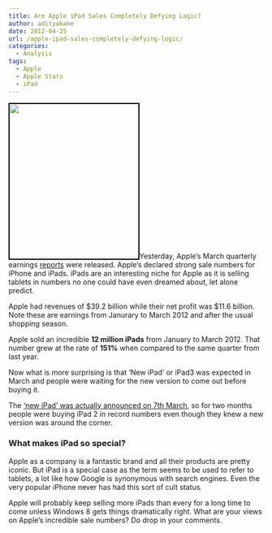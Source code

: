 ```yaml
---
title: Are Apple iPad Sales Completely Defying Logic?
author: adityakane
date: 2012-04-25
url: /apple-ipad-sales-completely-defying-logic/
categories:
  - Analysis
tags:
  - Apple
  - Apple Stats
  - iPad
---
```

<a href="http://devilsworkshop.org/apple-more-valuable-microsoft-google/apple_logo-png-2/" rel="attachment wp-att-49796"><img class="alignright size-full wp-image-49796" style="border-image: initial; border-width: 2px; border-color: black; border-style: solid;" title="Apple_logo.png" src="http://cdn.devilsworkshop.org/files/2012/01/Apple_logo.png" alt="" width="254" height="305" /></a>Yesterday, Apple&#8217;s March quarterly earnings <a href="http://www.apple.com/pr/library/2012/04/24Apple-Reports-Second-Quarter-Results.html" onclick="_gaq.push(['_trackEvent', 'outbound-article', 'http://www.apple.com/pr/library/2012/04/24Apple-Reports-Second-Quarter-Results.html', 'reports']);" >reports</a> were released. Apple&#8217;s declared strong sale numbers for iPhone and iPads. iPads are an interesting niche for Apple as it is selling tablets in numbers no one could have even dreamed about, let alone predict.

Apple had revenues of $39.2 billion while their net profit was $11.6 billion. Note these are earnings from Janurary to March 2012 and after the usual shopping season.

Apple sold an incredible **12 million iPads** from January to March 2012. That number grew at the rate of **151%** when compared to the same quarter from last year.

Now what is more surprising is that &#8216;New iPad&#8217; or iPad3 was expected in March and people were waiting for the new version to come out before buying it.

The [&#8216;new iPad&#8217; was actually announced on 7th March][1], so for two months people were buying iPad 2 in record numbers even though they knew a new version was around the corner.

### What makes iPad so special?

Apple as a company is a fantastic brand and all their products are pretty iconic. But iPad is a special case as the term seems to be used to refer to tablets, a lot like how Google is synonymous with search engines. Even the very popular iPhone never has had this sort of cult status.

Apple will probably keep selling more iPads than every for a long time to come unless Windows 8 gets things dramatically right. What are your views on Apple&#8217;s incredible sale numbers? Do drop in your comments.

 [1]: http://devilsworkshop.org/apple-launches-new-ipad/
